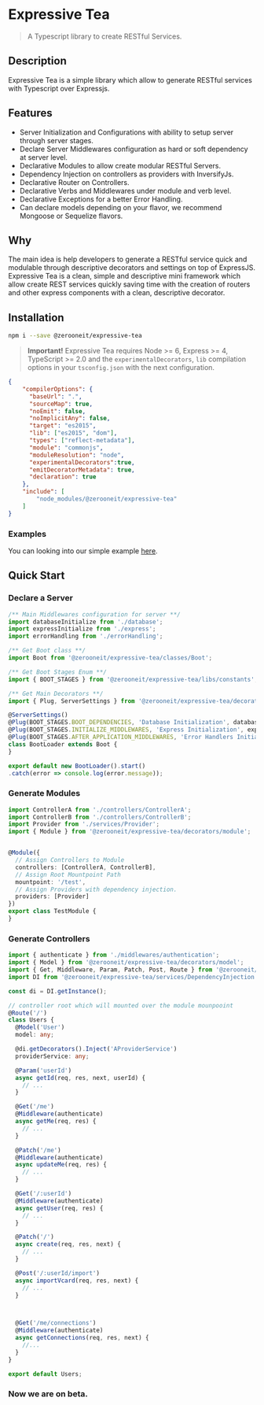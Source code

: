 # Expressive Tea
> A Typescript library to create RESTful Services.

## Description
Expressive Tea is a simple library which allow to generate RESTful services with Typescript over Expressjs.

## Features
* Server Initialization and Configurations with ability to setup server through server stages.
* Declare Server Middlewares configuration as hard or soft dependency at server level.
* Declarative Modules to allow create modular RESTful Servers.
* Dependency Injection on controllers as providers with InversifyJs.
* Declarative Router on Controllers.
* Declarative Verbs and Middlewares under module and verb level.
* Declarative Exceptions for a better Error Handling.
* Can declare models depending on your flavor, we recommend Mongoose or Sequelize flavors.


## Why
The main idea is help developers to generate a RESTful service quick and modulable through descriptive decorators and settings
on top of ExpressJS. Expressive Tea is a clean, simple and descriptive mini framework which allow create REST services quickly
saving time with the creation of routers and other express components with a clean, descriptive decorator.

## Installation
```bash
npm i --save @zerooneit/expressive-tea
```

> **Important!** Expressive Tea requires Node >= 6, Express >= 4, TypeScript >= 2.0 and the `experimentalDecorators`, 
`lib` compilation options in your `tsconfig.json` with the next configuration.

```json
{
	"compilerOptions": {
      "baseUrl": ".",
      "sourceMap": true,
      "noEmit": false,
      "noImplicitAny": false,
      "target": "es2015",
      "lib": ["es2015", "dom"],
      "types": ["reflect-metadata"],
      "module": "commonjs",
      "moduleResolution": "node",
      "experimentalDecorators":true,
      "emitDecoratorMetadata": true,
      "declaration": true
	},
	"include": [
		"node_modules/@zerooneit/expressive-tea"
	]
}
```
### Examples
You can looking into our simple example [here](https://github.com/Zero-OneiT/expressive-tea-example).

## Quick Start
### Declare a Server
```typescript
/** Main Middlewares configuration for server **/
import databaseInitialize from './database';
import expressInitialize from './express';
import errorHandling from './errorHandling';

/** Get Boot class **/
import Boot from '@zerooneit/expressive-tea/classes/Boot';

/** Get Boot Stages Enum **/
import { BOOT_STAGES } from '@zerooneit/expressive-tea/libs/constants';

/** Get Main Decorators **/
import { Plug, ServerSettings } from '@zerooneit/expressive-tea/decorators/server';

@ServerSettings()
@Plug(BOOT_STAGES.BOOT_DEPENDENCIES, 'Database Initialization', databaseInitialize, true)
@Plug(BOOT_STAGES.INITIALIZE_MIDDLEWARES, 'Express Initialization', expressInitialize, true)
@Plug(BOOT_STAGES.AFTER_APPLICATION_MIDDLEWARES, 'Error Handlers Initialization', errorHandling, true)
class BootLoader extends Boot {
}

export default new BootLoader().start()
.catch(error => console.log(error.message));
```
### Generate Modules
```typescript
import ControllerA from './controllers/ControllerA';
import ControllerB from './controllers/ControllerB';
import Provider from './services/Provider';
import { Module } from '@zerooneit/expressive-tea/decorators/module';


@Module({
  // Assign Controllers to Module
  controllers: [ControllerA, ControllerB],
  // Assign Root Mountpoint Path
  mountpoint: '/test',
  // Assign Providers with dependency injection.
  providers: [Provider]
})
export class TestModule {
}
```

### Generate Controllers
```typescript
import { authenticate } from './middlewares/authentication';
import { Model } from '@zerooneit/expressive-tea/decorators/model';
import { Get, Middleware, Param, Patch, Post, Route } from '@zerooneit/expressive-tea/decorators/router';
import DI from '@zerooneit/expressive-tea/services/DependencyInjection';

const di = DI.getInstance();

// controller root which will mounted over the module mounpooint
@Route('/')
class Users {
  @Model('User')
  model: any;

  @di.getDecorators().Inject('AProviderService')
  providerService: any;

  @Param('userId')
  async getId(req, res, next, userId) {
    // ...
  }

  @Get('/me')
  @Middleware(authenticate)
  async getMe(req, res) {
    // ...
  }

  @Patch('/me')
  @Middleware(authenticate)
  async updateMe(req, res) {
    // ...
  }

  @Get('/:userId')
  @Middleware(authenticate)
  async getUser(req, res) {
    // ...
  }

  @Patch('/')
  async create(req, res, next) {
    // ...
  }

  @Post('/:userId/import')
  async importVcard(req, res, next) {
    // ...
  }



  @Get('/me/connections')
  @Middleware(authenticate)
  async getConnections(req, res, next) {
    //...
  }
}

export default Users;
```
### Now we are on beta.
